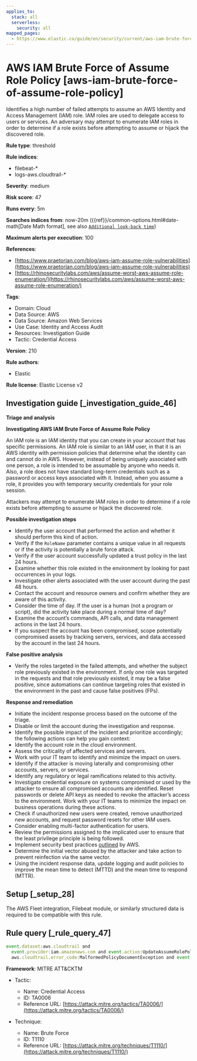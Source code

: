 ```yaml
---
applies_to:
  stack: all
  serverless:
    security: all
mapped_pages:
  - https://www.elastic.co/guide/en/security/current/aws-iam-brute-force-of-assume-role-policy.html
---
```


# AWS IAM Brute Force of Assume Role Policy [aws-iam-brute-force-of-assume-role-policy]

Identifies a high number of failed attempts to assume an AWS Identity and Access Management (IAM) role. IAM roles are used to delegate access to users or services. An adversary may attempt to enumerate IAM roles in order to determine if a role exists before attempting to assume or hijack the discovered role.

**Rule type**: threshold

**Rule indices**:

* filebeat-*
* logs-aws.cloudtrail-*

**Severity**: medium

**Risk score**: 47

**Runs every**: 5m

**Searches indices from**: now-20m ({{ref}}/common-options.html#date-math[Date Math format], see also [`Additional look-back time`](docs-content://solutions/security/detect-and-alert/create-detection-rule.md#rule-schedule))

**Maximum alerts per execution**: 100

**References**:

* [https://www.praetorian.com/blog/aws-iam-assume-role-vulnerabilities](https://www.praetorian.com/blog/aws-iam-assume-role-vulnerabilities)
* [https://rhinosecuritylabs.com/aws/assume-worst-aws-assume-role-enumeration/](https://rhinosecuritylabs.com/aws/assume-worst-aws-assume-role-enumeration/)

**Tags**:

* Domain: Cloud
* Data Source: AWS
* Data Source: Amazon Web Services
* Use Case: Identity and Access Audit
* Resources: Investigation Guide
* Tactic: Credential Access

**Version**: 210

**Rule authors**:

* Elastic

**Rule license**: Elastic License v2

## Investigation guide [_investigation_guide_46]

**Triage and analysis**

**Investigating AWS IAM Brute Force of Assume Role Policy**

An IAM role is an IAM identity that you can create in your account that has specific permissions. An IAM role is similar to an IAM user, in that it is an AWS identity with permission policies that determine what the identity can and cannot do in AWS. However, instead of being uniquely associated with one person, a role is intended to be assumable by anyone who needs it. Also, a role does not have standard long-term credentials such as a password or access keys associated with it. Instead, when you assume a role, it provides you with temporary security credentials for your role session.

Attackers may attempt to enumerate IAM roles in order to determine if a role exists before attempting to assume or hijack the discovered role.

**Possible investigation steps**

* Identify the user account that performed the action and whether it should perform this kind of action.
* Verify if the `RoleName` parameter contains a unique value in all requests or if the activity is potentially a brute force attack.
* Verify if the user account successfully updated a trust policy in the last 24 hours.
* Examine whether this role existed in the environment by looking for past occurrences in your logs.
* Investigate other alerts associated with the user account during the past 48 hours.
* Contact the account and resource owners and confirm whether they are aware of this activity.
* Consider the time of day. If the user is a human (not a program or script), did the activity take place during a normal time of day?
* Examine the account’s commands, API calls, and data management actions in the last 24 hours.
* If you suspect the account has been compromised, scope potentially compromised assets by tracking servers, services, and data accessed by the account in the last 24 hours.

**False positive analysis**

* Verify the roles targeted in the failed attempts, and whether the subject role previously existed in the environment. If only one role was targeted in the requests and that role previously existed, it may be a false positive, since automations can continue targeting roles that existed in the environment in the past and cause false positives (FPs).

**Response and remediation**

* Initiate the incident response process based on the outcome of the triage.
* Disable or limit the account during the investigation and response.
* Identify the possible impact of the incident and prioritize accordingly; the following actions can help you gain context:
* Identify the account role in the cloud environment.
* Assess the criticality of affected services and servers.
* Work with your IT team to identify and minimize the impact on users.
* Identify if the attacker is moving laterally and compromising other accounts, servers, or services.
* Identify any regulatory or legal ramifications related to this activity.
* Investigate credential exposure on systems compromised or used by the attacker to ensure all compromised accounts are identified. Reset passwords or delete API keys as needed to revoke the attacker’s access to the environment. Work with your IT teams to minimize the impact on business operations during these actions.
* Check if unauthorized new users were created, remove unauthorized new accounts, and request password resets for other IAM users.
* Consider enabling multi-factor authentication for users.
* Review the permissions assigned to the implicated user to ensure that the least privilege principle is being followed.
* Implement security best practices [outlined](https://aws.amazon.com/premiumsupport/knowledge-center/security-best-practices/) by AWS.
* Determine the initial vector abused by the attacker and take action to prevent reinfection via the same vector.
* Using the incident response data, update logging and audit policies to improve the mean time to detect (MTTD) and the mean time to respond (MTTR).


## Setup [_setup_28]

The AWS Fleet integration, Filebeat module, or similarly structured data is required to be compatible with this rule.


## Rule query [_rule_query_47]

```js
event.dataset:aws.cloudtrail and
  event.provider:iam.amazonaws.com and event.action:UpdateAssumeRolePolicy and
  aws.cloudtrail.error_code:MalformedPolicyDocumentException and event.outcome:failure
```

**Framework**: MITRE ATT&CKTM

* Tactic:

    * Name: Credential Access
    * ID: TA0006
    * Reference URL: [https://attack.mitre.org/tactics/TA0006/](https://attack.mitre.org/tactics/TA0006/)

* Technique:

    * Name: Brute Force
    * ID: T1110
    * Reference URL: [https://attack.mitre.org/techniques/T1110/](https://attack.mitre.org/techniques/T1110/)



